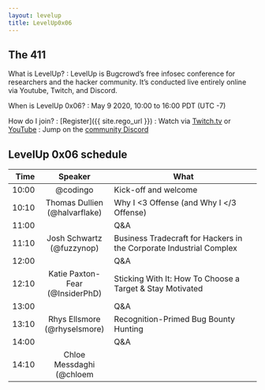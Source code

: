 ```yaml
---
layout: levelup
title: LevelUp0x06
---
```


## The 411

What is LevelUp?
: LevelUp is Bugcrowd’s free infosec conference for researchers and the hacker community. It’s conducted live entirely online via Youtube, Twitch, and Discord.

When is LevelUp 0x06?
: May 9 2020, 10:00 to 16:00 PDT (UTC -7)

How do I join?
: [Register]({{ site.rego_url }})
: Watch via [Twitch.tv](https://twitch.tv/BugcrowdOfficial) or [YouTube](https://youtube.com/bugcrowd)
: Jump on the [community Discord](https://discordapp.com/invite/KCsBBmG)


## LevelUp 0x06 schedule

| Time  |      Speaker                           | What                                     |
|------:|:--------------------------------------:|------------------------------------------|
| 10:00 | @codingo                               | Kick-off and welcome                     |
| 10:10 | Thomas Dullien<br/> (@halvarflake)     | Why I <3 Offense (and Why I </3 Offense) |
| 11:00 |                                        | Q&A                                      |
| 11:10 | Josh Schwartz<br/> (@fuzzynop)         | Business Tradecraft for Hackers in the Corporate Industrial Complex |
| 12:00 |                                        | Q&A                                      |
| 12:10 | Katie Paxton-Fear<br/> (@InsiderPhD)   | Sticking With It: How To Choose a Target & Stay Motivated |
| 13:00 |                                        | Q&A                                      |
| 13:10 | Rhys Ellsmore<br/> (@rhyselsmore)      | Recognition-Primed Bug Bounty Hunting    |
| 14:00 |                                        | Q&A                                      |
| 14:10 | Chloe Messdaghi<br/> (@chloem

